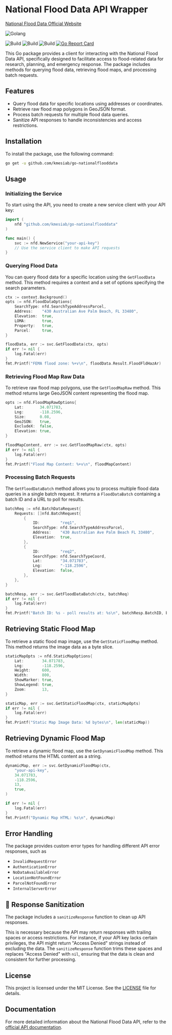 # National Flood Data API Wrapper

[National Flood Data Official Website](https://docs.nationalflooddata.com/)

![Golang](https://img.shields.io/badge/Go-00add8.svg?labelColor=171e21&style=for-the-badge&logo=go)

![Build](https://github.com/kmesiab/go-nationalflooddata/actions/workflows/go-build.yml/badge.svg)
![Build](https://github.com/kmesiab/go-nationalflooddata/actions/workflows/go-lint.yml/badge.svg)
![Build](https://github.com/kmesiab/go-nationalflooddata/actions/workflows/go-test.yml/badge.svg)
[![Go Report Card](https://goreportcard.com/badge/github.com/kmesiab/go-nationalflooddatar)](https://goreportcard.com/report/github.com/kmesiab/go-nationalflooddata)

This Go package provides a client for interacting with the National Flood Data
API, specifically designed to facilitate access to flood-related data for
research, planning, and emergency response. The package includes methods
for querying flood data, retrieving flood maps, and processing batch requests.

## Features

- Query flood data for specific locations using addresses or coordinates.
- Retrieve raw flood map polygons in GeoJSON format.
- Process batch requests for multiple flood data queries.
- Sanitize API responses to handle inconsistencies and access restrictions.

## Installation

To install the package, use the following command:

```bash
go get -u github.com/kmesiab/go-nationalflooddata
```

## Usage

### Initializing the Service

To start using the API, you need to create a new service client with your API
key:

```go
import (
    nfd "github.com/kmesiab/go-nationalflooddata"
)

func main() {
    svc := nfd.NewService("your-api-key")
    // Use the service client to make API requests
}
```

### Querying Flood Data

You can query flood data for a specific location using the `GetFloodData`
method. This method requires a context and a set of options specifying the
search parameters.

```go
ctx := context.Background()
opts := nfd.FloodDataOptions{
    SearchType: nfd.SearchTypeAddressParcel,
    Address:    "430 Australian Ave Palm Beach, FL 33480",
    Elevation:  true,
    LOMA:       true,
    Property:   true,
    Parcel:     true,
}

floodData, err := svc.GetFloodData(ctx, opts)
if err != nil {
    log.Fatal(err)
}
fmt.Printf("FEMA flood zone: %+v\n", floodData.Result.FloodFldHazAr)
```

### Retrieving Flood Map Raw Data

To retrieve raw flood map polygons, use the `GetFloodMapRaw` method. This
method returns large GeoJSON content representing the flood map.

```go
opts := nfd.FloodMapRawOptions{
    Lat:       34.071783,
    Lng:       -118.2596,
    Size:      0.08,
    GeoJSON:   true,
    ExcludeX:  false,
    Elevation: true,
}

floodMapContent, err := svc.GetFloodMapRaw(ctx, opts)
if err != nil {
    log.Fatal(err)
}
fmt.Printf("Flood Map Content: %+v\n", floodMapContent)
```

### Processing Batch Requests

The `GetFloodDataBatch` method allows you to process multiple flood data
queries in a single batch request. It returns a `FloodDataBatch` containing
a batch ID and a URL to poll for results.

```go
batchReq := nfd.BatchDataRequest{
    Requests: []nfd.BatchRequest{
        {
            ID:         "req1",
            SearchType: nfd.SearchTypeAddressParcel,
            Address:    "430 Australian Ave Palm Beach FL 33480",
            Elevation:  true,
        },
        {
            ID:         "req2",
            SearchType: nfd.SearchTypeCoord,
            Lat:        "34.071783",
            Lng:        "-118.2596",
            Elevation:  false,
        },
    },
}

batchResp, err := svc.GetFloodDataBatch(ctx, batchReq)
if err != nil {
    log.Fatal(err)
}
fmt.Printf("Batch ID: %s - poll results at: %s\n", batchResp.BatchID, batchResp.Result)
```

## Retrieving Static Flood Map

To retrieve a static flood map image, use the `GetStaticFloodMap` method.
This method returns the image data as a byte slice.

```go
staticMapOpts := nfd.StaticMapOptions{
    Lat:        34.071783,
    Lng:        -118.2596,
    Height:     600,
    Width:      800,
    ShowMarker: true,
    ShowLegend: true,
    Zoom:       13,
}

staticMap, err := svc.GetStaticFloodMap(ctx, staticMapOpts)
if err != nil {
    log.Fatal(err)
}
fmt.Printf("Static Map Image Data: %d bytes\n", len(staticMap))
```

## Retrieving Dynamic Flood Map

To retrieve a dynamic flood map, use the `GetDynamicFloodMap` method. This
method returns the HTML content as a string.

```go
dynamicMap, err := svc.GetDynamicFloodMap(ctx, 
	"your-api-key", 
	34.071783, 
	-118.2596, 
	13, 
	true,
)

if err != nil {
    log.Fatal(err)
}
fmt.Printf("Dynamic Map HTML: %s\n", dynamicMap)
```

## Error Handling

The package provides custom error types for handling different API error
responses, such as

- `InvalidRequestError`
- `AuthenticationError`
- `NoDataAvailableError`
- `LocationNotFoundError`
- `ParcelNotFoundError`
- `InternalServerError`

## 🧼 Response Sanitization

The package includes a `sanitizeResponse` function to clean up
API responses.

This is necessary because the API may return responses with trailing spaces or
access restrictions. For instance, if your API key lacks certain privileges,
the API might return "Access Denied" strings instead of excluding the data. The
`sanitizeResponse` function trims these spaces and replaces "Access Denied" with
`nil`, ensuring that the data is clean and consistent for further processing.

## License

This project is licensed under the MIT License. See the [LICENSE](LICENSE)
file for details.

## Documentation

For more detailed information about the National Flood Data API, refer to
the [official API documentation](https://docs.nationalflooddata.com/dataservice/v3/index.html#operation/getFloodData).
